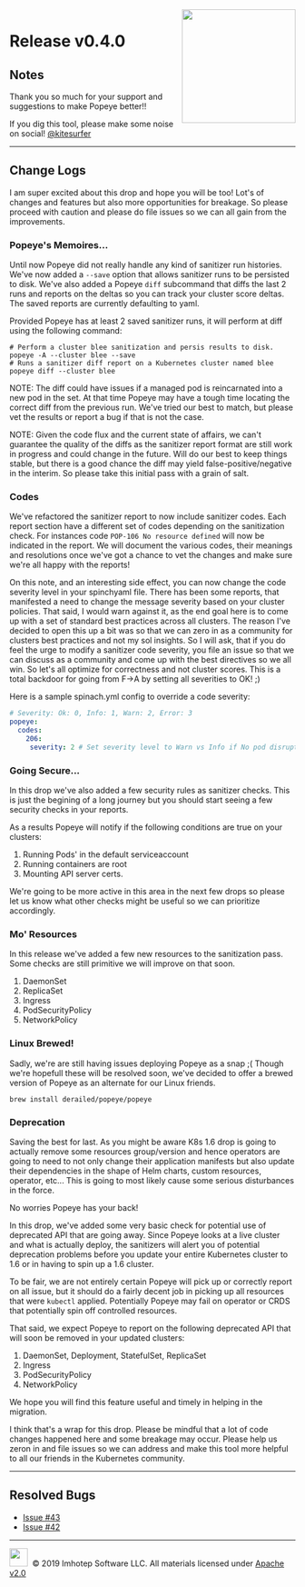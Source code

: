 <img src="https://raw.githubusercontent.com/derailed/popeye/master/assets/popeye.png" align="right" width="200" height="auto"/>

# Release v0.4.0

## Notes

Thank you so much for your support and suggestions to make Popeye better!!

If you dig this tool, please make some noise on social! [@kitesurfer](https://twitter.com/kitesurfer)

---

## Change Logs

I am super excited about this drop and hope you will be too! Lot's of changes and features but also more opportunities for
breakage. So please proceed with caution and please do file issues so we can all gain from the improvements.

### Popeye's Memoires...

Until now Popeye did not really handle any kind of sanitizer run histories. We've now added a `--save` option that allows
sanitizer runs to be persisted to disk. We've also added a Popeye `diff` subcommand that diffs the last 2 runs and reports
on the deltas so you can track your cluster score deltas. The saved reports are currently defaulting to yaml.

Provided Popeye has at least 2 saved sanitizer runs, it will perform at diff using the following command:

```shell
# Perform a cluster blee sanitization and persis results to disk.
popeye -A --cluster blee --save
# Runs a sanitizer diff report on a Kubernetes cluster named blee
popeye diff --cluster blee
```

NOTE: The diff could have issues if a managed pod is reincarnated into a new pod in the set. At that time Popeye may have a tough time locating the correct diff from the previous run. We've tried our best to match, but please vet the results or report a bug if that is not the case.

NOTE: Given the code flux and the current state of affairs, we can't guarantee the quality of the diffs as the sanitizer report format are still work in progress and could change in the future. Will do our best to keep things stable, but there is a good chance the diff may yield false-positive/negative in the interim. So please take this initial pass with a grain of salt.

### Codes

We've refactored the sanitizer report to now include sanitizer codes. Each report section have a different set of codes depending on the sanitization check. For instances code `POP-106 No resource defined` will now be indicated in the report. We will document the various codes, their meanings and resolutions once we've got a chance to vet the changes and make sure we're all happy with the reports!

On this note, and an interesting side effect, you can now change the code severity level in your spinchyaml file. There has been some reports, that manifested a need to change the message severity based on your cluster policies. That said, I would warn against it, as the end goal here is to come up with a set of standard best practices across all clusters. The reason I've decided to open this up a bit was so that we can zero in as a community for clusters best practices and not my sol insights. So I will ask, that if you do feel the urge to modify a sanitizer code severity, you file an issue so that we can discuss as a community and come up with the best directives so we all win.
So let's all optimize for correctness and not cluster scores. This
is a total backdoor for going from F->A by setting all severities to OK! ;)

Here is a sample spinach.yml config to override a code severity:

```yaml
# Severity: Ok: 0, Info: 1, Warn: 2, Error: 3
popeye:
  codes:
    206:
     severity: 2 # Set severity level to Warn vs Info if No pod disruption budget is set.
```

### Going Secure...

In this drop we've also added a few security rules as sanitizer checks. This is just the begining of a long journey but you should start seeing a few security checks in your reports.

As a results Popeye will notify if the following conditions are true on your clusters:

1. Running Pods' in the default serviceaccount
1. Running containers are root
1. Mounting API server certs.

We're going to be more active in this area in the next few drops so please let us know what other checks might be useful so we can prioritize accordingly.

### Mo' Resources

In this release we've added a few new resources to the sanitization pass. Some checks are still primitive we will improve on that soon.

1. DaemonSet
2. ReplicaSet
3. Ingress
4. PodSecurityPolicy
5. NetworkPolicy

### Linux Brewed!

Sadly, we're are still having issues deploying Popeye as a snap ;( Though we're hopefull these will be resolved soon, we've decided to offer a brewed version of Popeye as an alternate for our Linux friends.

```shell
brew install derailed/popeye/popeye
```

### Deprecation

Saving the best for last. As you might be aware K8s 1.6 drop is going to actually remove some resources group/version and hence operators are going to need to not only change their application manifests but also update their dependencies in the shape of Helm charts, custom resources, operator, etc... This is going to most likely cause some serious disturbances in the force.

No worries Popeye has your back!

In this drop, we've added some very basic check for potential use of deprecated API that are going away. Since Popeye looks at a live cluster and what is actually deploy, the sanitizers will alert you of potential deprecation problems before you update your entire Kubernetes cluster to 1.6 or in having to spin up a 1.6 cluster.

To be fair, we are not entirely certain Popeye will pick up or correctly report on all issue, but it should do a fairly decent job in picking up all resources that were `kubectl` applied. Potentially Popeye may fail on operator or CRDS that potentially spin off controlled resources.

That said, we expect Popeye to report on the following deprecated API that will soon be removed in your updated clusters:

1. DaemonSet, Deployment, StatefulSet, ReplicaSet
2. Ingress
3. PodSecurityPolicy
4. NetworkPolicy

We hope you will find this feature useful and timely in helping in the migration.

I think that's a wrap for this drop. Please be mindful that a lot of code changes happened here and some breakage may occur. Please help us zeron in and file issues so we can address and make this tool more helpful to all our friends in the Kubernetes community.

---

## Resolved Bugs

* [Issue #43](https://github.com/derailed/popeye/issues/43)
* [Issue #42](https://github.com/derailed/popeye/issues/42)

---

<img src="https://raw.githubusercontent.com/derailed/popeye/master/assets/imhotep_logo.png" width="32" height="auto"/>&nbsp; © 2019 Imhotep Software LLC. All materials licensed under [Apache v2.0](http://www.apache.org/licenses/LICENSE-2.0)
